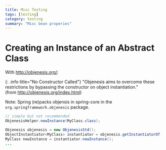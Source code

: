 ```yaml
---
title: Misc Testing
tags: [testing]
category: testing
summary: "Misc bean properies"
---
```


# Creating an Instance of an Abstract Class

With <http://objenesis.org/>:

{: .info title="No Constructor Called"}
"Objenesis aims to overcome these restrictions by bypassing the constructor on object instantiation."    
(from <http://objenesis.org/index.html>)    

Note: Spring (re)packs objensis in spring-core in the `org.springframework.objenesis` package.

~~~java
// simple but not recommended
ObjenesisHelper.newInstance(MyClass.class);
~~~


~~~java
Objenesis objenesis = new ObjenesisStd();
ObjectInstantiator<MyClass> instantiator = objenesis.getInstantiatorOf(MyClass.class);
MyClass newInstance = instantiator.newInstance();
...
~~~